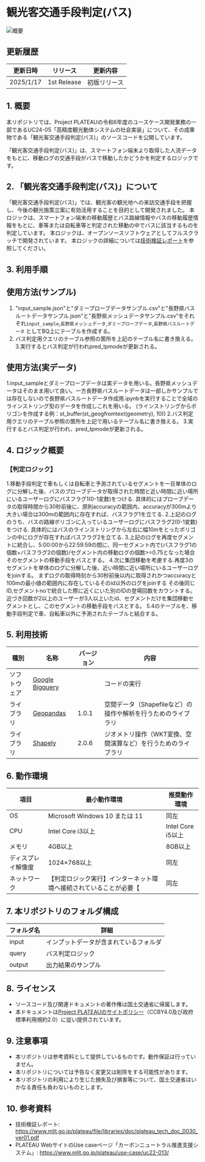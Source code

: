 # 観光客交通手段判定(バス) <!-- OSSの対象物の名称を記載ください。分かりやすさを重視し、できるだけ日本語で命名ください。英語名称の場合は日本語説明を（）書きで併記ください。 -->

![概要](./img/tutorial_001.png) <!-- OSSの対象物のスクリーンショット（画面表示がない場合にはイメージ画像）を貼り付けください -->

## 更新履歴
| 更新日時 | リリース | 更新内容 |
| ---- | ---- | ---- |
| 2025/1/17 | 1st Release | 初版リリース |

## 1. 概要 <!-- 本リポジトリでOSS化しているソフトウェア・ライブラリについて1文で説明を記載ください -->
本リポジトリでは、Project PLATEAUの令和6年度のユースケース開発業務の一部であるUC24-05「高精度観光動体システムの社会実装」について、その成果物である「観光客交通手段判定(バス)」のソースコードを公開しています。

「観光客交通手段判定(バス)」は、スマートフォン端末より取得した人流データをもとに、移動ログの交通手段がバスで移動したかどうかを判定するロジックです。

## 2. 「観光客交通手段判定(バス)」について <!-- 「」内にユースケース名称を記載ください。本文は以下のサンプルを参考に記載ください。URLはアクセンチュアにて設定しますので、サンプルそのままでOKです。 -->
「観光客交通手段判定(バス)」では、観光客の観光地への来訪交通手段を把握し、今後の観光施策立案に有効活用することを目的として開発されました。
本ロジックは、スマートフォン端末の移動履歴とバス路線情報やバスの移動履歴情報をもとに、車等または自転車等と判定された移動の中でバスに該当するものを判定しています。
本ロジックは、オープンソースソフトウェアとしてフルスクラッチで開発されています。
本ロジックの詳細については[技術検証レポート](https://www.mlit.go.jp/plateau/file/libraries/doc/plateau_tech_doc_0030_ver01.pdf)を参照してください。

## 3. 利用手順 <!-- 下記の通り、GitHub Pagesへリンクを記載ください。URLはアクセンチュアにて設定しますので、サンプルそのままでOKです。 -->
## 使用方法(サンプル)
1. "input_sample.json"と"ダミープローブデータサンプル.csv"と"長野県バスルートデータサンプル.json"と"長野県メッシュデータサンプル.csv"をそれぞれ`input_sample`,`長野県メッシュデータ`,`ダミープローブデータ`,`長野県バスルートデータ` としてBQ上にテーブルを作成する。
2. バス判定用クエリのテーブル参照の箇所を上記のテーブル名に書き換える。
3.実行するとバス判定が行われpred_tpmodeが更新される。

## 使用方法(実データ)
1.input_sampleとダミープローブデータは実データを用いる。長野県メッシュデータはそのまま用いて良い。一方長野県バスルートデータは一部しかサンプルでは存在しないので長野県バスルートデータ作成用.ipynbを実行することで全域のラインストリング型のデータを作成しこれを用いる。
(ラインストリングからポリゴンを作成する例：st_buffer(st_geogfromtext(geometry), 10))
2.バス判定用クエリのテーブル参照の箇所を上記で用いるテーブル名に書き換える。
3.実行するとバス判定が行われ、pred_tpmodeが更新される。

## 4. ロジック概要 <!-- OSS化対象のシステムが有する機能を記載ください。 -->
### 【判定ロジック】
1.移動手段判定で車もしくは自転車と予測されているセグメントを一旦単体のログに分解した後、バスのプローブデータが取得された時間と近い時間に近い場所にいるユーザーログにバスフラグ1(0-1変数)をつける.
  具体的にはプローブデータの取得時間から30秒前後に、原則accuracyの範囲内、accuracyが300mより大きい場合は300mの範囲内に存在すれば、バスフラグ1を立てる.
2.上記のログのうち、バスの路線ボリゴンに入っているユーザーログにバスフラグ2(0-1変数)をつける.
  具体的にはバスのラインストリングから左右に幅10mをとったポリゴンの中にログが存在すればバスフラグ2を立てる.
3.上記のログを再度セグメントに統合し、5:00:00から22:59:59の間に、同一セグメント内で(バスフラグ1の個数+バスフラグ2の個数)/セグメント内の移動ログの個数>=0.75となった場合そのセグメントの移動手段をバスとする。
4.次に集団移動を考慮する.再度3のセグメントを単体のログに分解した後、近い時間に近い場所にいるユーザーログをjoinする。
  まずログの取得時刻から30秒前後以内に取得されかつaccuracyと100mの最小値の範囲内に存在しているそのid以外のログをjoinする
  その後同じID,セグメントnoで統合した際に近くにいた別のIDの登場回数をカウントする。
  近づき回数が2以上のユーザーが3人以上いたid、セグメントだけを集団移動セグメントとし、このセグメントの移動手段をバスとする。
5.4のテーブルを、移動手段判定で車、自転車以外に予測されたテーブルと結合する。


## 5. 利用技術

| 種別              | 名称   | バージョン | 内容 |
| ----------------- | --------|-------------|-----------------------------|
| ソフトウェア       | [Google Bigquery](https://cloud.google.com/bigquery?hl=ja) |  |コードの実行 |
| ライブラリ      | [Geopandas](https://geopandas.org/en/stable/) |1.0.1 |空間データ（Shapefileなど）の操作や解析を行うためのライブラリ |
| ライブラリ      | [Shapely](https://shapely.readthedocs.io/en/stable/) |2.0.6 |ジオメトリ操作（WKT変換、空間演算など）を行うためのライブラリ |


## 6. 動作環境 <!-- 動作環境についての仕様を記載ください。 -->
| 項目               | 最小動作環境                                                                                                                                                                                                                                                                                                                                    | 推奨動作環境                   |
| ------------------ | ----------------------------------------------------------------------------------------------------------------------------------------------------------------------------------------------------------------------------------------------------------------------------------------------------------------------------------------------- | ------------------------------ |
| OS                 | Microsoft Windows 10 または 11                                                                                                                                                                                                                                                                                                                  |  同左 |
| CPU                | Intel Core i3以上                                                                                                                                                                                                                                                                                                                               | Intel Core i5以上              |
| メモリ             | 4GB以上                                                                                                                                                                                                                                                                                                                                         | 8GB以上                        |
| ディスプレイ解像度 | 1024×768以上                                                                                                                                                                                                                                                                                                                                    |  同左                   |
| ネットワーク       | 【判定ロジック実行】インターネット環境へ接続されていることが必要【|  同左                            |

## 7. 本リポジトリのフォルダ構成 <!-- 本GitHub上のソースファイルの構成を記載ください。 -->
| フォルダ名 |　詳細 |
|-|-|
| input | インプットデータが含まれているフォルダ |
| query | バス判定ロジック |
| output | 出力結果のサンプル |



## 8. ライセンス <!-- 変更せず、そのまま使うこと。 -->

- ソースコード及び関連ドキュメントの著作権は国土交通省に帰属します。
- 本ドキュメントは[Project PLATEAUのサイトポリシー](https://www.mlit.go.jp/plateau/site-policy/)（CCBY4.0及び政府標準利用規約2.0）に従い提供されています。

## 9. 注意事項 <!-- 変更せず、そのまま使うこと。 -->

- 本リポジトリは参考資料として提供しているものです。動作保証は行っていません。
- 本リポジトリについては予告なく変更又は削除をする可能性があります。
- 本リポジトリの利用により生じた損失及び損害等について、国土交通省はいかなる責任も負わないものとします。

## 10. 参考資料 <!-- 技術検証レポートのURLはアクセンチュアにて記載します。 -->
- 技術検証レポート: https://www.mlit.go.jp/plateau/file/libraries/doc/plateau_tech_doc_0030_ver01.pdf
- PLATEAU WebサイトのUse caseページ「カーボンニュートラル推進支援システム」: https://www.mlit.go.jp/plateau/use-case/uc22-013/
